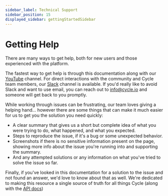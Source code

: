 ```yaml
---
sidebar_label: Technical Support
sidebar_position: 15
displayed_sidebar: gettingStartedSidebar
---
```


# Getting Help
There are many ways to get help, both for new users and those experienced with the platform.  

The fastest way to get help is through this documentation along with our [YouTube](https://youtube.com/cycleplatform) channel. For direct interactions with the community and Cycle team members, our [Slack](https://slack.cycle.io) channel is available. If you'd really like to avoid Slack and want to use email, you can reach out to info@cycle.io and someone will get back to you promptly.  

While working through issues can be frustrating, our team loves giving a helping hand... however there are some things that can make it much easier for us to get you the solution you need quickly:

* A clear summary that gives us a short but complete idea of what you were trying to do, what happened, and what you expected.
* Steps to reproduce the issue, if it's a bug or some unexpected behavior.
* Screenshots if there is no sensitive information present on the page, showing more info about the issue you're running into and supporting the summary.
* And any attempted solutions or any information on what you've tried to solve the issue so far.


Finally, if you've looked in this documentation for a solution to the issue and not found an answer, we'd love to know about that as well.  We're dedicated to making this resource a single source of truth for all things Cycle (along with the [API docs](https://api-docs.cycle.io))